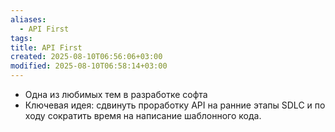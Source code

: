 ```yaml
---
aliases:
  - API First
tags: 
title: API First
created: 2025-08-10T06:56:06+03:00
modified: 2025-08-10T06:58:14+03:00
---
```


- Одна из любимых тем в разработке софта
- Ключевая идея: сдвинуть проработку API на ранние этапы SDLC и по ходу сократить время на написание шаблонного кода.
